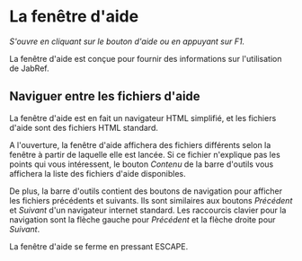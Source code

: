 # La fenêtre d'aide

*S'ouvre en cliquant sur le bouton d'aide ou en appuyant sur F1.*

La fenêtre d'aide est conçue pour fournir des informations sur l'utilisation de JabRef.

## Naviguer entre les fichiers d'aide

La fenêtre d'aide est en fait un navigateur HTML simplifié, et les fichiers d'aide sont des fichiers HTML standard.

A l'ouverture, la fenêtre d'aide affichera des fichiers différents selon la fenêtre à partir de laquelle elle est lancée. Si ce fichier n'explique pas les points qui vous intéressent, le bouton *Contenu* de la barre d'outils vous affichera la liste des fichiers d'aide disponibles.

De plus, la barre d'outils contient des boutons de navigation pour afficher les fichiers précédents et suivants. Ils sont similaires aux boutons *Précédent* et *Suivant* d'un navigateur internet standard. Les raccourcis clavier pour la navigation sont la flèche gauche pour *Précédent* et la flèche droite pour *Suivant*.

La fenêtre d'aide se ferme en pressant ESCAPE.
